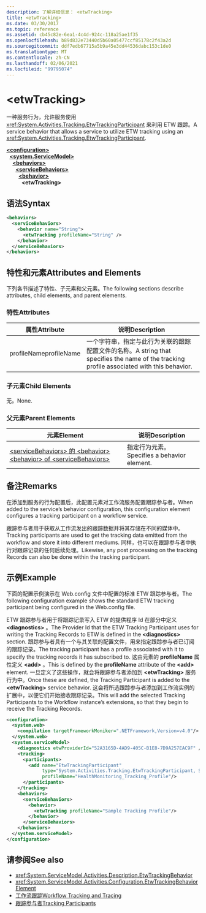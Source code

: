 ```yaml
---
description: 了解详细信息： <etwTracking>
title: <etwTracking>
ms.date: 03/30/2017
ms.topic: reference
ms.assetid: cb45c82e-6ea1-4c4d-924c-118a25ae1f35
ms.openlocfilehash: b89d832e73440d5b60a05477ccf85178c2f43a2d
ms.sourcegitcommit: ddf7edb67715a5b9a45e3dd44536dabc153c1de0
ms.translationtype: MT
ms.contentlocale: zh-CN
ms.lasthandoff: 02/06/2021
ms.locfileid: "99795074"
---
```

# \<etwTracking>

<span data-ttu-id="c8c59-102">一种服务行为，允许服务使用 <xref:System.Activities.Tracking.EtwTrackingParticipant> 来利用 ETW 跟踪。</span><span class="sxs-lookup"><span data-stu-id="c8c59-102">A service behavior that allows a service to utilize ETW tracking using an <xref:System.Activities.Tracking.EtwTrackingParticipant>.</span></span>  
  
[**\<configuration>**](../configuration-element.md)\
&nbsp;&nbsp;[**\<system.ServiceModel>**](system-servicemodel-of-workflow.md)\
&nbsp;&nbsp;&nbsp;&nbsp;[**\<behaviors>**](behaviors-of-workflow.md)\
&nbsp;&nbsp;&nbsp;&nbsp;&nbsp;&nbsp;[**\<serviceBehaviors>**](servicebehaviors-of-workflow.md)\
&nbsp;&nbsp;&nbsp;&nbsp;&nbsp;&nbsp;&nbsp;&nbsp;[**\<behavior>**](behavior-of-servicebehaviors-of-workflow.md)\
&nbsp;&nbsp;&nbsp;&nbsp;&nbsp;&nbsp;&nbsp;&nbsp;&nbsp;&nbsp;**\<etwTracking>**  
  
## <a name="syntax"></a><span data-ttu-id="c8c59-103">语法</span><span class="sxs-lookup"><span data-stu-id="c8c59-103">Syntax</span></span>  
  
```xml  
<behaviors>
  <serviceBehaviors>
    <behavior name="String">
      <etwTracking profileName="String" />
    </behavior>
  </serviceBehaviors>
</behaviors>  
```  
  
## <a name="attributes-and-elements"></a><span data-ttu-id="c8c59-104">特性和元素</span><span class="sxs-lookup"><span data-stu-id="c8c59-104">Attributes and Elements</span></span>  

 <span data-ttu-id="c8c59-105">下列各节描述了特性、子元素和父元素。</span><span class="sxs-lookup"><span data-stu-id="c8c59-105">The following sections describe attributes, child elements, and parent elements.</span></span>  
  
### <a name="attributes"></a><span data-ttu-id="c8c59-106">特性</span><span class="sxs-lookup"><span data-stu-id="c8c59-106">Attributes</span></span>  
  
|<span data-ttu-id="c8c59-107">属性</span><span class="sxs-lookup"><span data-stu-id="c8c59-107">Attribute</span></span>|<span data-ttu-id="c8c59-108">说明</span><span class="sxs-lookup"><span data-stu-id="c8c59-108">Description</span></span>|  
|---------------|-----------------|  
|<span data-ttu-id="c8c59-109">profileName</span><span class="sxs-lookup"><span data-stu-id="c8c59-109">profileName</span></span>|<span data-ttu-id="c8c59-110">一个字符串，指定与此行为关联的跟踪配置文件的名称。</span><span class="sxs-lookup"><span data-stu-id="c8c59-110">A string that specifies the name of the tracking profile associated with this behavior.</span></span>|  
  
### <a name="child-elements"></a><span data-ttu-id="c8c59-111">子元素</span><span class="sxs-lookup"><span data-stu-id="c8c59-111">Child Elements</span></span>  

 <span data-ttu-id="c8c59-112">无。</span><span class="sxs-lookup"><span data-stu-id="c8c59-112">None.</span></span>  
  
### <a name="parent-elements"></a><span data-ttu-id="c8c59-113">父元素</span><span class="sxs-lookup"><span data-stu-id="c8c59-113">Parent Elements</span></span>  
  
|<span data-ttu-id="c8c59-114">元素</span><span class="sxs-lookup"><span data-stu-id="c8c59-114">Element</span></span>|<span data-ttu-id="c8c59-115">说明</span><span class="sxs-lookup"><span data-stu-id="c8c59-115">Description</span></span>|  
|-------------|-----------------|  
|[<span data-ttu-id="c8c59-116">\<serviceBehaviors> 的 \<behavior></span><span class="sxs-lookup"><span data-stu-id="c8c59-116">\<behavior> of \<serviceBehaviors></span></span>](behavior-of-servicebehaviors-of-workflow.md)|<span data-ttu-id="c8c59-117">指定行为元素。</span><span class="sxs-lookup"><span data-stu-id="c8c59-117">Specifies a behavior element.</span></span>|  
  
## <a name="remarks"></a><span data-ttu-id="c8c59-118">备注</span><span class="sxs-lookup"><span data-stu-id="c8c59-118">Remarks</span></span>  

 <span data-ttu-id="c8c59-119">在添加到服务的行为配置后，此配置元素对工作流服务配置跟踪参与者。</span><span class="sxs-lookup"><span data-stu-id="c8c59-119">When added to the service’s behavior configuration, this configuration element configures a tracking participant on a workflow service.</span></span>  
  
 <span data-ttu-id="c8c59-120">跟踪参与者用于获取从工作流发出的跟踪数据并将其存储在不同的媒体中。</span><span class="sxs-lookup"><span data-stu-id="c8c59-120">Tracking participants are used to get the tracking data emitted from the workflow and store it into different mediums.</span></span> <span data-ttu-id="c8c59-121">同样，也可以在跟踪参与者中执行对跟踪记录的任何后续处理。</span><span class="sxs-lookup"><span data-stu-id="c8c59-121">Likewise, any post processing on the tracking Records can also be done within the tracking participant.</span></span>  
  
## <a name="example"></a><span data-ttu-id="c8c59-122">示例</span><span class="sxs-lookup"><span data-stu-id="c8c59-122">Example</span></span>  

 <span data-ttu-id="c8c59-123">下面的配置示例演示在 Web.config 文件中配置的标准 ETW 跟踪参与者。</span><span class="sxs-lookup"><span data-stu-id="c8c59-123">The following configuration example shows the standard ETW tracking participant being configured in the Web.config file.</span></span>  
  
 <span data-ttu-id="c8c59-124">ETW 跟踪参与者用于将跟踪记录写入 ETW 的提供程序 Id 在部分中定义 **\<diagnostics>** 。</span><span class="sxs-lookup"><span data-stu-id="c8c59-124">The Provider Id that the ETW Tracking Participant uses for writing the Tracking Records to ETW is defined in the **\<diagnostics>** section.</span></span> <span data-ttu-id="c8c59-125">跟踪参与者具有一个与其关联的配置文件，用来指定跟踪参与者已订阅的跟踪记录。</span><span class="sxs-lookup"><span data-stu-id="c8c59-125">The tracking participant has a profile associated with it to specify the tracking records it has subscribed to.</span></span> <span data-ttu-id="c8c59-126">这由元素的 **profileName** 属性定义 **\<add>** 。</span><span class="sxs-lookup"><span data-stu-id="c8c59-126">This is defined by the **profileName** attribute of the **\<add>** element.</span></span> <span data-ttu-id="c8c59-127">一旦定义了这些操作，就会将跟踪参与者添加到 **\<etwTracking>** 服务行为中。</span><span class="sxs-lookup"><span data-stu-id="c8c59-127">Once these are defined, the Tracking Participant is added to the **\<etwTracking>** service behavior.</span></span> <span data-ttu-id="c8c59-128">这会将所选跟踪参与者添加到工作流实例的扩展中，以便它们开始接收跟踪记录。</span><span class="sxs-lookup"><span data-stu-id="c8c59-128">This will add the selected Tracking Participants to the Workflow instance’s extensions, so that they begin to receive the Tracking Records.</span></span>  
  
```xml  
<configuration>
  <system.web>
    <compilation targetFrameworkMoniker=".NETFramework,Version=v4.0"/>
  </system.web>
  <system.serviceModel>
    <diagnostics etwProviderId="52A3165D-4AD9-405C-B1E8-7D9A257EAC9F" />
    <tracking>
      <participants>
        <add name="EtwTrackingParticipant"
             type="System.Activities.Tracking.EtwTrackingParticipant, System.Activities, Version=4.0.0.0, Culture=neutral, PublicKeyToken=31bf3856ad364e35"
             profileName="HealthMonitoring_Tracking_Profile"/>
      </participants>
    </tracking>
    <behaviors>
      <serviceBehaviors>
        <behavior>
          <etwTracking profileName="Sample Tracking Profile"/>  
        </behavior>
      </serviceBehaviors>
    </behaviors>
  </system.serviceModel>
</configuration>  
```  
  
## <a name="see-also"></a><span data-ttu-id="c8c59-129">请参阅</span><span class="sxs-lookup"><span data-stu-id="c8c59-129">See also</span></span>

- <xref:System.ServiceModel.Activities.Description.EtwTrackingBehavior>
- <xref:System.ServiceModel.Activities.Configuration.EtwTrackingBehaviorElement>
- [<span data-ttu-id="c8c59-130">工作流跟踪</span><span class="sxs-lookup"><span data-stu-id="c8c59-130">Workflow Tracking and Tracing</span></span>](../../../windows-workflow-foundation/workflow-tracking-and-tracing.md)
- [<span data-ttu-id="c8c59-131">跟踪参与者</span><span class="sxs-lookup"><span data-stu-id="c8c59-131">Tracking Participants</span></span>](../../../windows-workflow-foundation/tracking-participants.md)
